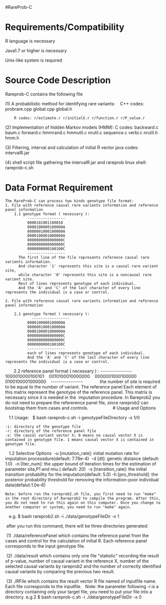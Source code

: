 #RareProb-C
# Requirements/Compatibility
   R language is necessary
   
   Java1.7 or higher is necessary
   
   Unix-like system is required           
   
# Source Code Description

  Rareprob-C contains the following file
  
   (1) A probabilistic method for identifying rare variants:   
        C++ codes: probrare.cpp global.cpp global.h  
        
        R codes: r/estimate.r r/initialX.r r/function.r r/P_value.r
   (2) Implementation of hidden Markov models (HMM):
        C codes: backward.c baum.c forward.c hmmrand.c hmmutil.c nrutil.c sequence.c verbi.c nrutil.h hmm.h
        
   (3) Filtering, interval and calculation of initial R vector 
        java codes: intervalR.jar
        
   (4) shell script file gathering the intervalR.jar and rareprob
       linux shell: rareprob-c.sh
    
# Data Format Requirement    
    The RareProb-C can process two kinds genotype file format:
    1. File with reference causal rare varients information and reference panel information
        1.1 genotype format ( necessary ):    
              -----------------           
              0000101001100010   
              0000100000100000A   
              0000001000100000A   
              0000100001000000A   
              0000000000000000C    
              0000000000000000C    
              0000000000100100C    
              -----------------
          The first line of the file represents reference causal rare varients information. 
          And character '1' represents this site is a causal rare varient site, 
          while character '0' represents this site is a noncausal rare varient site. 
          Rest of lines represents genotype of each individual. 
          And the 'A' and 'C' of the last character of every line represents the individual is a case or control. 

    2. File with reference causal rare varients information and reference panel information
        
        2.1 genotype format ( necessary ):
                -----------------
              0000100000100000A  
              0000001000100000A 
              0000100001000000A  
              0000000000000000C 
              0000000000000000C    
              0000000000100100C  
              ----------------- 
              each of lines represents genotype of each individual.
              And the 'A' and 'C' of the last character of every line represents the individual is a case or control. 
          2.2 reference panel format ( necessary ) :
                ----------------          
                1000010000100101   
                0010100010000000   
                0000001000100000    
                0100100001000000   
                ----------------
              the number of site is required to be equal to the number of variant. The reference panel Each element of this matrix represent the genotype of the reference panel. This matrix is necessary since it is needed in the  imputation procedure. In Rareprob2 you do not need to prepare the refererence panel file, since rareprob2 can bootstrap them from cases and controls.    
              
  # Usage and Options 
    
    1.1 Usage:  
    $ bash rareprob-c.sh -i genotypeFileDirectory -x 1/0 
    
    -i: directory of the genotype file  
    -r: directory of the reference panel file 
    -x: the causal variant vector X; 0 means no causal vector X is contained in genotype file. 1 means causal vector X is contained in genotype file.
    
    1.2 Selective Options 
    -u [mutation_rate]: initial mutation rate for imputation processdure(default: 7.78e-4) 
    -d [dt]: genetic distance (default: 1.0) 
    -n [Iter_num]: the upper bound of iteration times for the estimation of parameter sita,P1 and miu.( default: 20) 
    -s [transition_rate]: the initial transition probability for the imputation(default: 5.0)
    -h [pro_threshold]: the posterior probability threshold for removing the information-poor individual data(defalut:1.0e-6)
    
    Note: before run the rareprob2.sh file, you first need to run "make" in the root directory of Rareprob2 to compile the program. After this, you do not need to run this again on this computer. Once you change to another computer or system, you need to run "make" again. 
    
    e.g. $ bash rareprob2.sh -i ./data/genotypeFileDir -x 1
    
 after you run this command, there will be three directories generated: 
 
 (1) ./data/referencePanel which contains the reference panel from the cases and control for the calculation of initial R. Each reference panel corresponds to the input genotype file.
 
 (2) ./data/result which contains only one file "statistic" recording the result of p-value, number of causal variant in the reference X, number of the selected causal variants by rareprob2 and the number of correctly identified causal variants by comparing the previous two result.
 
 (3) ./RFile which contains the result vector R file named of inputfile name. Each file corresponds to the inputfile.   
 Note: the parameter following -i is a directory containing only your target file, you need to put your file into a directory. e.g.2 $ bash rareprob-c.sh -i ./data/genotypeFileDir -x 0
    
